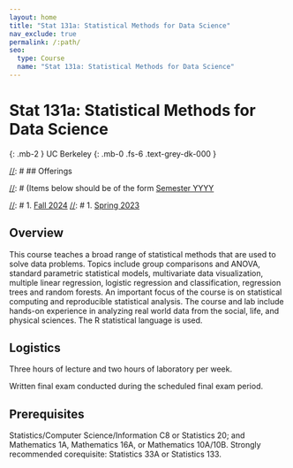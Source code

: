 ```yaml
---
layout: home
title: "Stat 131a: Statistical Methods for Data Science"
nav_exclude: true
permalink: /:path/
seo:
  type: Course
  name: "Stat 131a: Statistical Methods for Data Science"
---
```


# Stat 131a: Statistical Methods for Data Science
{: .mb-2 }
UC Berkeley
{: .mb-0 .fs-6 .text-grey-dk-000 }


[//]: # ## Offerings

[//]: # (Items below should be of the form [Semester YYYY](semester-year)

[//]: # (Notably the paths should not have leading slashes in real sites.)

[//]: # 1. [Fall 2024](/fall-2024)
[//]: # 1. [Spring 2023](/spring-2023)

## Overview

This course teaches a broad range of statistical methods that are used to solve data problems. Topics include group comparisons and ANOVA, standard parametric statistical models, multivariate data visualization, multiple linear regression, logistic regression and classification, regression trees and random forests. An important focus of the course is on statistical computing and reproducible statistical analysis. The course and lab include hands-on experience in analyzing real world data from the social, life, and physical sciences. The R statistical language is used.


## Logistics

Three hours of lecture and two hours of laboratory per week. 

Written final exam conducted during the scheduled final exam period.

## Prerequisites

Statistics/Computer Science/Information C8 or Statistics 20; and Mathematics 1A, Mathematics 16A, or Mathematics 10A/10B. Strongly recommended corequisite: Statistics 33A or Statistics 133.
